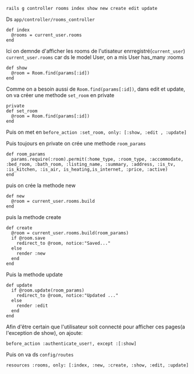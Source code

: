 ```
rails g controller rooms index show new create edit update
```

Ds ```app/controller/rooms_controller```
```
def index
  @rooms = current_user.rooms
end
```
Ici on demnde d'afficher les rooms de l'utisateur enrregistré(```current_user```)
```current_user.rooms``` car ds le model User, on a mis User has_many :rooms

```
def show
  @room = Room.find(params[:id])
end
```

Comme on a besoin aussi de ```Room.find(params[:id])```, dans edit et update, on va créer une methode ```set_room``` en private
```
private
def set_room
  @room = Room.find(params[:id])
end
```
Puis on met en ```before_action :set_room, only: [:show, :edit , :update]```

Puis toujours en private on crée une methode ```room_params```
```
def room_params
  params.require(:room).permit(:home_type, :room_type, :accommodate, :bed_room, :bath_room, :listing_name, :summary, :address, :is_tv, :is_kitchen, :is_air, is_heating,is_internet, :price, :active)
end
```
puis on crée la methode new
```
def new
  @room = current_user.rooms.build
end
```
puis la methode create
```
def create
  @room = current_user.rooms.build(room_params)
  if @room.save
    redirect_to @room, notice:"Saved..."
  else
    render :new
  end
end
```
Puis la methode update
```
def update
  if @room.update(room_params)
    redirect_to @room, notice:"Updated ..."
  else
    render :edit
  end
end
```

Afin d'être certain que l'utilisateur soit connecté pour afficher ces pages(a l'exception de show), on ajoute:
```
before_action :authenticate_user!, except :[:show]
```

Puis on va ds ```config/routes```

```
resources :rooms, only: [:index, :new, :create, :show, :edit, :update]
```



  
